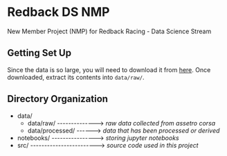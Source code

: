 # Redback DS NMP
New Member Project (NMP) for Redback Racing - Data Science Stream

## Getting Set Up
Since the data is so large, you will need to download it from [here](https://unsw.sharepoint.com/:u:/s/UNSWRedbackRacing-2022T1NMP/EVj9nCGM8_FLuL_TUXznxI0BQsV5058Sc0kpM22PjP0SoA?e=PolZnq). Once downloaded, extract its contents into `data/raw/`.


## Directory Organization
- data/
  - data/raw/ -------------->     *raw data collected from assetro corsa*
  - data/processed/ ------>     *data that has been processed or derived*
- notebooks/ ---------------->     *storing jupyter notebooks*
- src/ ------------------------>     *source code used in this project*
